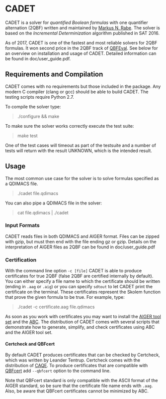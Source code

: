 # CADET
CADET is a solver for _quantified Boolean formulas_ with one quantifier alternation (2QBF) written and maintained by [Markus N. Rabe](https://people.eecs.berkeley.edu/~rabe/). The solver is based on the _Incremental Determinization_ algorithm published in SAT 2016. 

As of 2017, CADET is one of the fastest and most reliable solvers for 2QBF formulas. It won second price in the 2QBF track of [QBFEval](http://www.qbflib.org/qbfeval17.php). See below for an overview on installation and usage of CADET. Detailed information can be found in doc/user_guide.pdf. 


## Requirements and Compilation

CADET comes with no requirements but those included in the package. 
Any modern C compiler (clang or gcc) should be able to build CADET. 
The testing scripts require Python 2.7. 

To compile the solver type:

> ./configure && make

To make sure the solver works correctly execute the test suite:

> make test

One of the test cases will timeout as part of the testsuite and a number of tests will return with the result UNKNOWN, which is the intended result. 

## Usage

The most common use case for the solver is to solve formulas specified as a QDIMACS file. 

> ./cadet file.qdimacs

You can also pipe a QDIMACS file in the solver:

> cat file.qdimacs | ./cadet

### Input Formats

CADET reads files in both QDIMACS and AIGER format. Files can be zipped with gzip, but must then end with the file ending gz or gzip. Details on the interpretation of AIGER files as 2QBF can be found in doc/user_guide.pdf

### Certification

With the command line option `-c [file]` CADET is able to produce certificates for true 2QBF (false 2QBF are certified internally by default). You can either specify a file name to which the certificate should be written (ending in `.aag` or `.aig`) or you can specify `sdtout` to let CADET print the certificate on the terminal. These certificates represent the Skolem function that prove the given formula to be true. For example, type:

> ./cadet -c certificate.aag file.qdimacs

As soon as you work with certificates you may want to install the [AIGER tool set](http://fmv.jku.at/aiger/aiger-1.9.4.tar.gz) and the [ABC](https://people.eecs.berkeley.edu/~alanmi/abc/). The distribution of CADET comes with several scripts that demonstrate how to generate, simplify, and check certificates using ABC and the AIGER tool set.

#### Certcheck and QBFcert

By default CADET produces certificates that can be checked by Certcheck, which was written by Leander Tentrup. Certcheck comes with the distribution of [CAQE](https://www.react.uni-saarland.de/tools/caqe/). To produce certificates that are compatible with [QBFcert](\url{http://fmv.jku.at/qbfcert/}) add `--qbfcert` option to the command line. 

Note that QBFcert standard is only compatible with the ASCII format of the AIGER standard, so be sure that the certificate file name ends with `.aag`. Also, be aware that QBFcert certificates cannot be minimized by ABC. 

